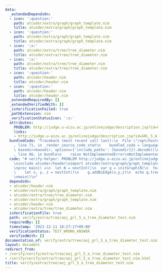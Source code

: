 ```yaml
---
data:
  _extendedDependsOn:
  - icon: ':question:'
    path: atcoder/extra/graph/graph_template.nim
    title: atcoder/extra/graph/graph_template.nim
  - icon: ':question:'
    path: atcoder/extra/graph/graph_template.nim
    title: atcoder/extra/graph/graph_template.nim
  - icon: ':x:'
    path: atcoder/extra/tree/tree_diameter.nim
    title: atcoder/extra/tree/tree_diameter.nim
  - icon: ':x:'
    path: atcoder/extra/tree/tree_diameter.nim
    title: atcoder/extra/tree/tree_diameter.nim
  - icon: ':question:'
    path: atcoder/header.nim
    title: atcoder/header.nim
  - icon: ':question:'
    path: atcoder/header.nim
    title: atcoder/header.nim
  _extendedRequiredBy: []
  _extendedVerifiedWith: []
  _isVerificationFailed: true
  _pathExtension: nim
  _verificationStatusIcon: ':x:'
  attributes:
    PROBLEM: http://judge.u-aizu.ac.jp/onlinejudge/description.jsp?id=GRL_5_A
    links:
    - http://judge.u-aizu.ac.jp/onlinejudge/description.jsp?id=GRL_5_A
  bundledCode: "Traceback (most recent call last):\n  File \"/opt/hostedtoolcache/Python/3.10.0/x64/lib/python3.10/site-packages/onlinejudge_verify/documentation/build.py\"\
    , line 71, in _render_source_code_stat\n    bundled_code = language.bundle(stat.path,\
    \ basedir=basedir, options={'include_paths': [basedir]}).decode()\n  File \"/opt/hostedtoolcache/Python/3.10.0/x64/lib/python3.10/site-packages/onlinejudge_verify/languages/nim.py\"\
    , line 86, in bundle\n    raise NotImplementedError\nNotImplementedError\n"
  code: "# verify-helper: PROBLEM http://judge.u-aizu.ac.jp/onlinejudge/description.jsp?id=GRL_5_A\n\
    \ninclude atcoder/header\nimport atcoder/extra/graph/graph_template\nimport atcoder/extra/tree/tree_diameter\n\
    \nproc main() =\n  let N = nextInt()\n  var g = initGraph(N)\n  for i in 1..<N:\n\
    \    let x, y, z = nextInt()\n    g.addBiEdge(x,y,z)\n  echo g.treeDiameter()[0]\n\
    \nmain()\n"
  dependsOn:
  - atcoder/header.nim
  - atcoder/extra/graph/graph_template.nim
  - atcoder/extra/tree/tree_diameter.nim
  - atcoder/extra/graph/graph_template.nim
  - atcoder/header.nim
  - atcoder/extra/tree/tree_diameter.nim
  isVerificationFile: true
  path: verify/extra/tree/aoj_grl_5_a_tree_diameter_test.nim
  requiredBy: []
  timestamp: '2021-12-11 18:27:17+09:00'
  verificationStatus: TEST_WRONG_ANSWER
  verifiedWith: []
documentation_of: verify/extra/tree/aoj_grl_5_a_tree_diameter_test.nim
layout: document
redirect_from:
- /verify/verify/extra/tree/aoj_grl_5_a_tree_diameter_test.nim
- /verify/verify/extra/tree/aoj_grl_5_a_tree_diameter_test.nim.html
title: verify/extra/tree/aoj_grl_5_a_tree_diameter_test.nim
---
```

